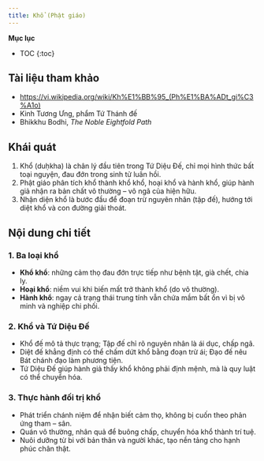 ```yaml
---
title: Khổ (Phật giáo)
---
```


**Mục lục**

- TOC
{:toc}

## Tài liệu tham khảo

- <https://vi.wikipedia.org/wiki/Kh%E1%BB%95_(Ph%E1%BA%ADt_gi%C3%A1o)>
- Kinh Tương Ưng, phẩm Tứ Thánh đế
- Bhikkhu Bodhi, *The Noble Eightfold Path*

## Khái quát

1. Khổ (duḥkha) là chân lý đầu tiên trong Tứ Diệu Đế, chỉ mọi hình thức bất toại nguyện, đau đớn trong sinh tử luân hồi.
2. Phật giáo phân tích khổ thành khổ khổ, hoại khổ và hành khổ, giúp hành giả nhận ra bản chất vô thường – vô ngã của hiện hữu.
3. Nhận diện khổ là bước đầu để đoạn trừ nguyên nhân (tập đế), hướng tới diệt khổ và con đường giải thoát.

## Nội dung chi tiết

### 1. Ba loại khổ
- **Khổ khổ**: những cảm thọ đau đớn trực tiếp như bệnh tật, già chết, chia ly.
- **Hoại khổ**: niềm vui khi biến mất trở thành khổ (do vô thường).
- **Hành khổ**: ngay cả trạng thái trung tính vẫn chứa mầm bất ổn vì bị vô minh và nghiệp chi phối.

### 2. Khổ và Tứ Diệu Đế
- Khổ đế mô tả thực trạng; Tập đế chỉ rõ nguyên nhân là ái dục, chấp ngã.
- Diệt đế khẳng định có thể chấm dứt khổ bằng đoạn trừ ái; Đạo đế nêu Bát chánh đạo làm phương tiện.
- Tứ Diệu Đế giúp hành giả thấy khổ không phải định mệnh, mà là quy luật có thể chuyển hóa.

### 3. Thực hành đối trị khổ
- Phát triển chánh niệm để nhận biết cảm thọ, không bị cuốn theo phản ứng tham – sân.
- Quán vô thường, nhân quả để buông chấp, chuyển hóa khổ thành trí tuệ.
- Nuôi dưỡng từ bi với bản thân và người khác, tạo nền tảng cho hạnh phúc chân thật.
